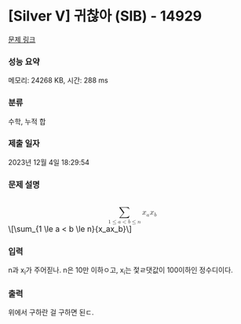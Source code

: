 # [Silver V] 귀찮아 (SIB) - 14929 

[문제 링크](https://www.acmicpc.net/problem/14929) 

### 성능 요약

메모리: 24268 KB, 시간: 288 ms

### 분류

수학, 누적 합

### 제출 일자

2023년 12월 4일 18:29:54

### 문제 설명

<p><mjx-container class="MathJax" jax="CHTML" display="true" style="font-size: 112%; position: relative;"> <mjx-math display="true" class="MJX-TEX" aria-hidden="true" style="margin-left: 0px; margin-right: 0px;"><mjx-munder><mjx-row><mjx-base style="padding-left: 0.831em;"><mjx-mo class="mjx-lop"><mjx-c class="mjx-c2211 TEX-S2"></mjx-c></mjx-mo></mjx-base></mjx-row><mjx-row><mjx-under style="padding-top: 0.167em;"><mjx-texatom size="s" texclass="ORD"><mjx-mn class="mjx-n"><mjx-c class="mjx-c31"></mjx-c></mjx-mn><mjx-mo class="mjx-n"><mjx-c class="mjx-c2264"></mjx-c></mjx-mo><mjx-mi class="mjx-i"><mjx-c class="mjx-c1D44E TEX-I"></mjx-c></mjx-mi><mjx-mo class="mjx-n"><mjx-c class="mjx-c3C"></mjx-c></mjx-mo><mjx-mi class="mjx-i"><mjx-c class="mjx-c1D44F TEX-I"></mjx-c></mjx-mi><mjx-mo class="mjx-n"><mjx-c class="mjx-c2264"></mjx-c></mjx-mo><mjx-mi class="mjx-i"><mjx-c class="mjx-c1D45B TEX-I"></mjx-c></mjx-mi></mjx-texatom></mjx-under></mjx-row></mjx-munder><mjx-texatom space="2" texclass="ORD"><mjx-msub><mjx-mi class="mjx-i"><mjx-c class="mjx-c1D465 TEX-I"></mjx-c></mjx-mi><mjx-script style="vertical-align: -0.15em;"><mjx-mi class="mjx-i" size="s"><mjx-c class="mjx-c1D44E TEX-I"></mjx-c></mjx-mi></mjx-script></mjx-msub><mjx-msub><mjx-mi class="mjx-i"><mjx-c class="mjx-c1D465 TEX-I"></mjx-c></mjx-mi><mjx-script style="vertical-align: -0.15em;"><mjx-mi class="mjx-i" size="s"><mjx-c class="mjx-c1D44F TEX-I"></mjx-c></mjx-mi></mjx-script></mjx-msub></mjx-texatom></mjx-math><mjx-assistive-mml unselectable="on" display="block"><math xmlns="http://www.w3.org/1998/Math/MathML" display="block"><munder><mo data-mjx-texclass="OP">∑</mo><mrow data-mjx-texclass="ORD"><mn>1</mn><mo>≤</mo><mi>a</mi><mo><</mo><mi>b</mi><mo>≤</mo><mi>n</mi></mrow></munder><mrow data-mjx-texclass="ORD"><msub><mi>x</mi><mi>a</mi></msub><msub><mi>x</mi><mi>b</mi></msub></mrow></math></mjx-assistive-mml><span aria-hidden="true" class="no-mathjax mjx-copytext">\[\sum_{1 \le a < b \le n}{x_ax_b}\]</span> </mjx-container></p>

### 입력 

 <p>n과 x<sub>i</sub>가 주어짇나. n은 10만 이하ㅇ고, x<sub>i</sub>는 젗ㄹ댓값이 100이하인 정수디이다.</p>

### 출력 

 <p>위에서 구하란 걸 구하면 된ㄷ.</p>

